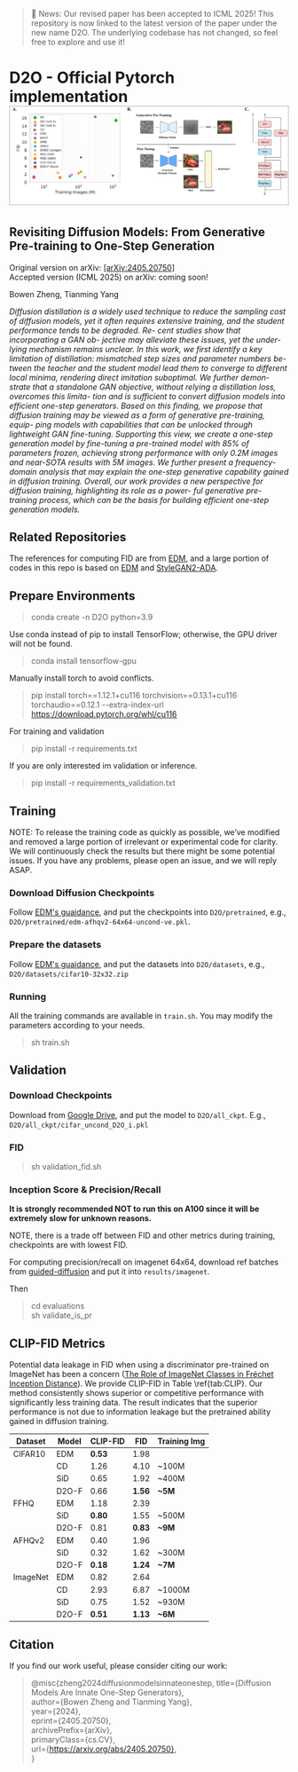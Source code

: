 > 📢 News: Our revised paper has been accepted to ICML 2025!
> This repository is now linked to the latest version of the paper under the new name D2O. The underlying codebase has not changed, so feel free to explore and use it!


# D2O - Official Pytorch implementation ![image](./fig/main.png)
## Revisiting Diffusion Models: From Generative Pre-training to One-Step Generation  

Original version on arXiv: [[arXiv:2405.20750]](https://arxiv.org/abs/2405.20750)  
Accepted version (ICML 2025) on arXiv: coming soon!


Bowen Zheng, Tianming Yang

*Diffusion distillation is a widely used technique
to reduce the sampling cost of diffusion models,
yet it often requires extensive training, and the
student performance tends to be degraded. Re-
cent studies show that incorporating a GAN ob-
jective may alleviate these issues, yet the under-
lying mechanism remains unclear. In this work,
we first identify a key limitation of distillation:
mismatched step sizes and parameter numbers be-
tween the teacher and the student model lead them
to converge to different local minima, rendering
direct imitation suboptimal. We further demon-
strate that a standalone GAN objective, without
relying a distillation loss, overcomes this limita-
tion and is sufficient to convert diffusion models
into efficient one-step generators. Based on this
finding, we propose that diffusion training may be
viewed as a form of generative pre-training, equip-
ping models with capabilities that can be unlocked
through lightweight GAN fine-tuning. Supporting
this view, we create a one-step generation model
by fine-tuning a pre-trained model with 85% of
parameters frozen, achieving strong performance
with only 0.2M images and near-SOTA results
with 5M images. We further present a frequency-
domain analysis that may explain the one-step
generative capability gained in diffusion training.
Overall, our work provides a new perspective for
diffusion training, highlighting its role as a power-
ful generative pre-training process, which can be
the basis for building efficient one-step generation
models.*


## Related Repositories
The references for computing FID are from [EDM](https://github.com/NVlabs/edm), and a large portion of codes in this repo is based on [EDM](https://github.com/NVlabs/edm) and [StyleGAN2-ADA](https://github.com/NVlabs/stylegan2-ada-pytorch). 

## Prepare Environments
> conda create -n D2O python=3.9

Use conda instead of pip to install TensorFlow; otherwise, the GPU driver will not be found.
> conda install tensorflow-gpu

Manually install torch to avoid conflicts.
> pip install torch==1.12.1+cu116 torchvision==0.13.1+cu116 torchaudio==0.12.1 --extra-index-url https://download.pytorch.org/whl/cu116


For training and validation
> pip install -r requirements.txt 

If you are only interested im validation or inference.
> pip install -r requirements_validation.txt 



## Training
NOTE: To release the training code as quickly as possible, we’ve modified and removed a large portion of irrelevant or experimental code for clarity. We will continuously check the results but there might be some potential issues. If you have any problems, please open an issue, and we will reply ASAP.

### Download Diffusion Checkpoints
Follow [EDM's guaidance](https://github.com/NVlabs/edm?tab=readme-ov-file#pre-trained-models), and put the checkpoints into `D2O/pretrained`, e.g., `D2O/pretrained/edm-afhqv2-64x64-uncond-ve.pkl`.

### Prepare the datasets
Follow [EDM's guaidance](https://github.com/NVlabs/edm?tab=readme-ov-file#preparing-datasets), and put the datasets into `D2O/datasets`, e.g., `D2O/datasets/cifar10-32x32.zip`
### Running
All the training commands are available in `train.sh`. You may modify the parameters according to your needs.
> sh train.sh

## Validation

### Download Checkpoints
Download from [Google Drive](https://drive.google.com/drive/folders/1U0lrxJWcLt5d3oAbVUU3FJOY0lQSrZQH?usp=sharing), and put the model to `D2O/all_ckpt`. E.g., `D2O/all_ckpt/cifar_uncond_D2O_i.pkl`

### FID
> sh validation_fid.sh

### Inception Score & Precision/Recall
**It is strongly recommended NOT to run this on A100 since it will be extremely slow for unknown reasons.**

NOTE, there is a trade off between FID and other metrics during training, checkpoints are with lowest FID.

For computing precision/recall on imagenet 64x64, download ref batches from [guided-diffusion](https://openaipublic.blob.core.windows.net/diffusion/jul-2021/ref_batches/imagenet/64/VIRTUAL_imagenet64_labeled.npz) and put it into `results/imagenet`.

Then
> cd evaluations \
> sh validate_is_pr


## CLIP-FID Metrics
Potential data leakage in FID when using a discriminator pre-trained on ImageNet has been a concern ([The Role of ImageNet Classes in Fréchet Inception Distance](https://arxiv.org/abs/2203.06026)). We provide CLIP-FID in Table \ref{tab:CLIP}. Our method consistently shows superior or competitive performance with significantly less training data. The result indicates that the superior performance is not due to information leakage but the pretrained ability gained in diffusion training.

|Dataset|Model|CLIP-FID|FID|Training Img
|-|-|-|-|-|
|CIFAR10|EDM|**0.53**|1.98||
||CD|1.26|4.10|~100M|1|
||SiD|0.65|1.92|~400M|1|
||D2O-F|0.66|**1.56**|**~5M**|
|FFHQ|EDM|1.18|2.39||
||SiD|**0.80**|1.55|~500M|1|
||D2O-F|0.81|**0.83**|**~9M**|
|AFHQv2|EDM|0.40|1.96||
||SiD|0.32|1.62|~300M|1|
||D2O-F|**0.18**|**1.24**|**~7M**|
|ImageNet|EDM|0.82|2.64||
||CD|2.93|6.87|~1000M|1|
||SiD|0.75|1.52|~930M|1|
||D2O-F|**0.51**|**1.13**|**~6M**|


## Citation
If you find our work useful, please consider citing our work:

>@misc{zheng2024diffusionmodelsinnateonestep,
     title={Diffusion Models Are Innate One-Step Generators}, \
      author={Bowen Zheng and Tianming Yang},\
      year={2024},\
      eprint={2405.20750},\
      archivePrefix={arXiv},\
      primaryClass={cs.CV},\
      url={https://arxiv.org/abs/2405.20750}, \
}

